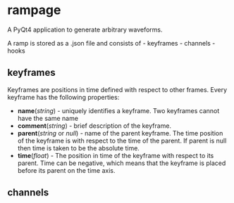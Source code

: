 # rampage

A PyQt4 application to generate arbitrary waveforms.

A ramp is stored as a .json file and consists of
    - keyframes
    - channels
    - hooks

## keyframes
Keyframes are positions in time defined with respect to other frames. Every keyframe has the following properties:

- **name**(_string_) - uniquely identifies a keyframe. Two keyframes cannot have the same name
- **comment**(_string_) - brief description of the keyframe.
- **parent**(_string_ or _null_) - name of the parent keyframe. The time position of the keyframe is with respect to the time of the parent. If parent is null then time is taken to be the absolute time.
- **time**(_float_) - The position in time of the keyframe with respect to its parent. Time can be negative, which means that the keyframe is placed before its parent on the time axis.


## channels
